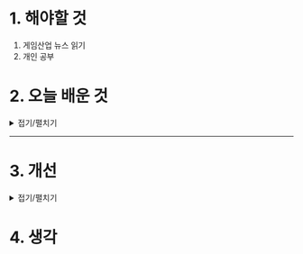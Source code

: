 
# 1. 해야할 것

1. 게임산업 뉴스 읽기 
2. 개인 공부  




# 2. 오늘 배운 것

<details>
<summary>접기/펼치기</summary>




</details>

****


# 3. 개선


<details>
<summary>접기/펼치기</summary>


</details>



# 4. 생각


